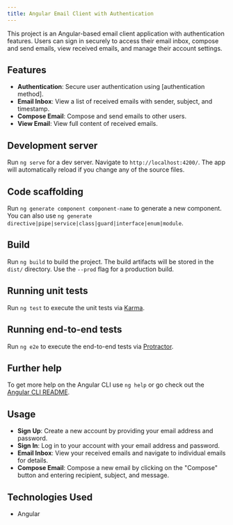 ```yaml
---
title: Angular Email Client with Authentication
---
```


This project is an Angular-based email client application with authentication features. Users can sign in securely to access their email inbox, compose and send emails, view received emails, and manage their account settings.

## Features

- **Authentication**: Secure user authentication using [authentication method].
- **Email Inbox**: View a list of received emails with sender, subject, and timestamp.
- **Compose Email**: Compose and send emails to other users.
- **View Email**: View full content of received emails.

## Development server

Run `ng serve` for a dev server. Navigate to `http://localhost:4200/`. The app will automatically reload if you change any of the source files.

## Code scaffolding

Run `ng generate component component-name` to generate a new component. You can also use `ng generate directive|pipe|service|class|guard|interface|enum|module`.

## Build

Run `ng build` to build the project. The build artifacts will be stored in the `dist/` directory. Use the `--prod` flag for a production build.

## Running unit tests

Run `ng test` to execute the unit tests via [Karma](https://karma-runner.github.io).

## Running end-to-end tests

Run `ng e2e` to execute the end-to-end tests via [Protractor](http://www.protractortest.org/).

## Further help

To get more help on the Angular CLI use `ng help` or go check out the [Angular CLI README](https://github.com/angular/angular-cli/blob/master/README.md).

## Usage

- **Sign Up**: Create a new account by providing your email address and password.
- **Sign In**: Log in to your account with your email address and password.
- **Email Inbox**: View your received emails and navigate to individual emails for details.
- **Compose Email**: Compose a new email by clicking on the "Compose" button and entering recipient, subject, and message.

## Technologies Used

- Angular